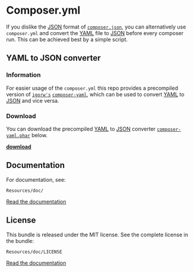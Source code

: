 # Composer.yml

If you dislike the [JSON][link_json] format of [`composer.json`][link_composer_json], you can alternatively use `composer.yml` and convert the [YAML][link_yaml] file to [JSON][link_json] before every composer run. This can be achieved best by a simple script. 
 
## YAML to JSON converter

### Information
For easier usage of the `composer.yml` this repo provides a precompiled version of [`igorw's`][link_igorw] [`composer-yaml`][link_composer-yaml], which can be used to convert [YAML][link_yaml] to [JSON][link_json] and vice versa. 

### Download
You can download the precompiled [YAML][link_yaml] to [JSON][link_json] converter [`composer-yaml.phar`][link_download] below.

[**download**][link_download]

## Documentation

For documentation, see:

    Resources/doc/

[Read the documentation](Resources/doc/index.md)

## License

This bundle is released under the MIT license. See the complete license in the
bundle:

    Resources/doc/LICENSE

[Read the documentation](Resources/doc/LICENSE)

[link_igorw]:         https://github.com/igorw
[link_composer-yaml]: https://github.com/igorw/composer-yaml
[link_download]:      dist/composer-yaml.phar?raw=true
[link_json]:          https://en.wikipedia.org/wiki/JSON
[link_yaml]:          https://en.wikipedia.org/wiki/YAML
[link_composer_json]: https://getcomposer.org/doc/04-schema.md
